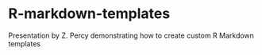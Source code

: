 # R-markdown-templates
Presentation by Z. Percy demonstrating how to create custom R Markdown templates
